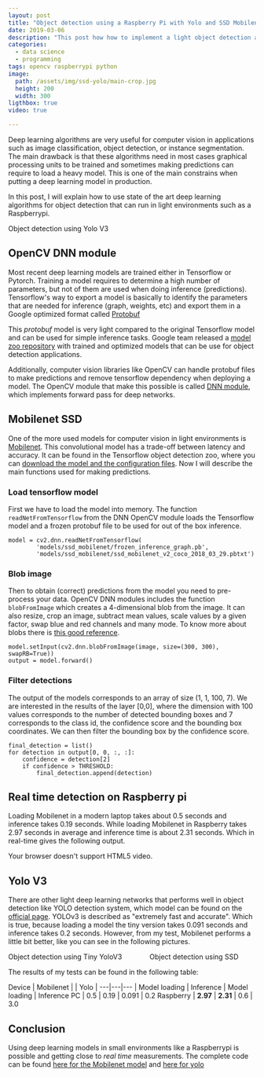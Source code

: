 ```yaml
---
layout: post
title: "Object detection using a Raspberry Pi with Yolo and SSD Mobilenet"
date: 2019-03-06
description: "This post how how to implement a light object detection algorithm"
categories:
  - data science
  - programming
tags: opencv raspberrypi python
image:
  path: /assets/img/ssd-yolo/main-crop.jpg
  height: 200
  width: 300
ligthbox: true
video: true

---
```


Deep learning algorithms are very useful for computer vision in applications
such as image classification, object detection, or instance segmentation.
The main drawback is that these algorithms need in most cases graphical
processing units to be trained and sometimes making predictions can require to
load a heavy model. 
This is one of the main constrains when putting a deep learning model in production.

In this post, I will explain how to use state of the art deep learning
algorithms for object detection that can run in light environments such as a Raspberrypi.

<amp-image-lightbox id="lightbox1"
  layout="nodisplay"></amp-image-lightbox>
<amp-img on="tap:lightbox1"
  role="button"
  tabindex="0"
  aria-describedby="imageDescription2"
  alt="Picture of a dog"
  title="Picture of a dog, view in lightbox"
  src="/assets/img/ssd-yolo/yolo-big.jpg"
  layout="responsive"
  width="2500"
  height="1600"></amp-img>
<div id="imageDescription2">
  Object detection using Yolo V3
</div>

## OpenCV DNN module

Most recent deep learning models are trained either in Tensorflow or Pytorch.
Training a model requires to determine a high number of parameters, but not of
them are used when doing inference (predictions). 
Tensorflow's way to export a model is basically to identify the parameters that
are needed for inference (graph, weights, etc) and export them in a Google
optimized format called [Protobuf](https://github.com/protocolbuffers/protobuf)

This *protobuf* model is very light compared to the original Tensorflow model
and can be used for simple inference tasks. Google team released a 
[model zoo repository](https://github.com/tensorflow/models/blob/master/research/object_detection/g3doc/detection_model_zoo.md)
with trained and optimized models that can be use for object detection applications. 

Additionally, computer vision libraries like OpenCV can handle protobuf files
to make predictions and remove tensorflow dependency when deploying a model.
The OpenCV module that make this possible is called [DNN module](https://github.com/opencv/opencv/wiki/TensorFlow-Object-Detection-API),
which implements forward pass for deep networks.

## Mobilenet SSD

One of the more used models for computer vision in light environments is
[Mobilenet](https://arxiv.org/abs/1704.04861). This convolutional model has a
trade-off between latency and accuracy.
It can be found in the Tensorflow object detection zoo, where you can 
[download the model and the configuration files](https://github.com/opencv/opencv/wiki/TensorFlow-Object-Detection-API#use-existing-config-file-for-your-model).
Now I will describe the main functions used for making predictions.

### Load tensorflow model

First we have to load the model into memory.
The function `readNetFromTensorflow` from the DNN OpenCV module loads the Tensorflow model and 
a frozen protobuf file to be used for out of the box inference.

```
model = cv2.dnn.readNetFromTensorflow(
        'models/ssd_mobilenet/frozen_inference_graph.pb',
        'models/ssd_mobilenet/ssd_mobilenet_v2_coco_2018_03_29.pbtxt')
```

### Blob image

Then to obtain (correct) predictions from the model you need to pre-process
your data.  OpenCV DNN modules includes the function `blobFromImage` which
creates a 4-dimensional  blob from the image.  It can also resize, crop an
image, subtract mean values, scale values by a given factor, swap blue and red
channels and many mode. To know more about blobs there is [this good
reference](https://www.pyimagesearch.com/2017/11/06/deep-learning-opencvs-blobfromimage-works/).

```
model.setInput(cv2.dnn.blobFromImage(image, size=(300, 300), swapRB=True))
output = model.forward()
```

### Filter detections

The output of the models corresponds to an array of size (1, 1, 100, 7).
We are interested in the results of the layer [0,0], where the dimension with 100 values corresponds
to the number of detected bounding boxes and 7 corresponds to the class id, the
confidence score and the bounding box coordinates.
We can then filter the bounding box by the confidence score.

```
final_detection = list()
for detection in output[0, 0, :, :]:
    confidence = detection[2]
    if confidence > THRESHOLD:
        final_detection.append(detection)
```

## Real time detection on Raspberry pi

Loading Mobilenet in a modern laptop takes about 0.5 seconds and inference
takes 0.19 seconds. While loading Mobilenet in Raspberry takes 2.97 seconds in
average and inference time is about 2.31 seconds. Which in real-time gives the
following output.

<amp-video width="720"
  height="405"
  src="/assets/img/ssd-yolo/video.webm"
  poster="/assets/img/ssd-yolo/yolo-big.jpg"
  layout="responsive"
  controls
  loop
  autoplay>
  <div fallback>
    <p>Your browser doesn't support HTML5 video.</p>
  </div>
</amp-video>

## Yolo V3

There are other light deep learning networks that performs well in object
detection like YOLO detection system, which model can be found on the [official
page](https://pjreddie.com/darknet/yolo/).
YOLOv3 is described as "extremely fast and accurate". 
Which is true, because loading a model the tiny version takes 0.091 seconds and inference takes 0.2 seconds. 
However, from my test, Mobilenet performs a little bit better, like you can see in the following pictures.

<div class="columns">
<div class="column">
<amp-image-lightbox id="lightbox2"
  layout="nodisplay"></amp-image-lightbox>
<amp-img on="tap:lightbox2"
  role="button"
  tabindex="0"
  aria-describedby="imageDescription"
  alt="yolo tiny predictions in a sample image"
  title="yolo tiny predictions in a sample image"
  src="/assets/img/ssd-yolo/yolo-tiny.jpg"
  layout="responsive"
  width="2500"
  height="1600"></amp-img>
<div id="imageDescription">
  Object detection using Tiny YoloV3
</div>
</div>
<div class="column">
<amp-img on="tap:lightbox2"
  role="button"
  tabindex="0"
  aria-describedby="imageDescription2"
  alt="ssd Mobilenet predictions in a sample image"
  title="ssd Mobilenet predictions in a sample image"
  src="/assets/img/ssd-yolo/ssd.jpg"
  layout="responsive"
  width="2500"
  height="1600"></amp-img>
<div id="imageDescription2">
  Object detection using SSD
</div>
</div>
</div>

The results of my tests can be found in the following table:

Device | Mobilenet  | | Yolo |
---|---|---
 | Model loading | Inference | Model loading | Inference
PC | 0.5 | 0.19 | 0.091 | 0.2
Raspberry | **2.97** | **2.31** | 0.6 | 3.0


## Conclusion

Using deep learning models in small environments like a Raspberrypi is possible and getting close to *real time* measurements.
The complete code can be found [here for the Mobilenet model](https://github.com/cristianpb/object-detection/blob/master/backend/ssd_detection.py)
and [here for yolo](https://github.com/cristianpb/object-detection/blob/master/backend/yolo_detection.py)
